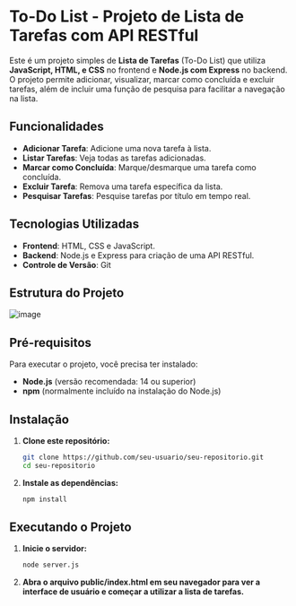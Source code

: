 # To-Do List - Projeto de Lista de Tarefas com API RESTful

Este é um projeto simples de **Lista de Tarefas** (To-Do List) que utiliza **JavaScript, HTML, e CSS** no frontend e **Node.js com Express** no backend. O projeto permite adicionar, visualizar, marcar como concluída e excluir tarefas, além de incluir uma função de pesquisa para facilitar a navegação na lista.

## Funcionalidades

- **Adicionar Tarefa**: Adicione uma nova tarefa à lista.
- **Listar Tarefas**: Veja todas as tarefas adicionadas.
- **Marcar como Concluída**: Marque/desmarque uma tarefa como concluída.
- **Excluir Tarefa**: Remova uma tarefa específica da lista.
- **Pesquisar Tarefas**: Pesquise tarefas por título em tempo real.

## Tecnologias Utilizadas

- **Frontend**: HTML, CSS e JavaScript.
- **Backend**: Node.js e Express para criação de uma API RESTful.
- **Controle de Versão**: Git

## Estrutura do Projeto

![image](https://github.com/user-attachments/assets/765133c7-471c-4858-93cb-c1855fb8dcd9)

## Pré-requisitos

Para executar o projeto, você precisa ter instalado:

- **Node.js** (versão recomendada: 14 ou superior)
- **npm** (normalmente incluído na instalação do Node.js)

## Instalação

1. **Clone este repositório:**

   ```bash
   git clone https://github.com/seu-usuario/seu-repositorio.git
   cd seu-repositorio

2. **Instale as dependências:**
   
   ```bash
   npm install

## Executando o Projeto

1. **Inicie o servidor:**

   ```bash
   node server.js

2. **Abra o arquivo public/index.html em seu navegador para ver a interface de usuário e começar a utilizar a lista de tarefas.**
   
   



  
